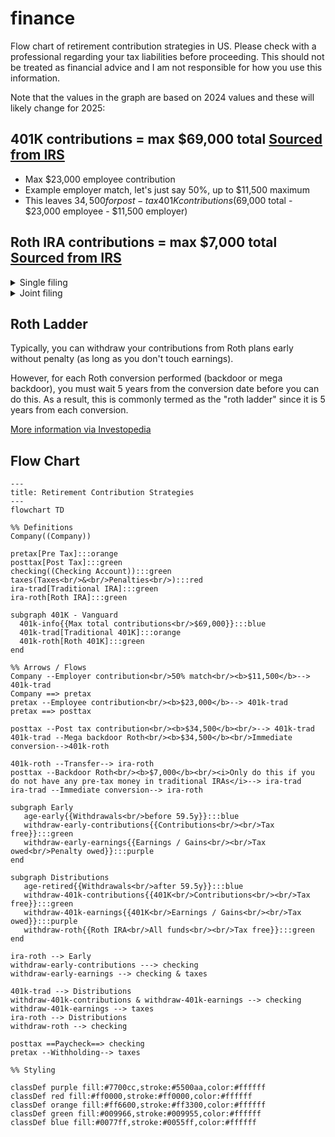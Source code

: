 # finance
Flow chart of retirement contribution strategies in US.
Please check with a professional regarding your tax liabilities before proceeding. This should not be treated as financial advice and I am not responsible for how you use this information.

Note that the values in the graph are based on 2024 values and these will likely change for 2025:

## 401K contributions = max $69,000 total [Sourced from IRS](https://www.irs.gov/retirement-plans/plan-participant-employee/retirement-topics-401k-and-profit-sharing-plan-contribution-limits)
   - Max $23,000 employee contribution
   - Example employer match, let's just say 50%, up to $11,500 maximum
   - This leaves $34,500 for post-tax 401K contributions ($69,000 total - $23,000 employee - $11,500 employer)

## Roth IRA contributions = max $7,000 total [Sourced from IRS](https://www.irs.gov/retirement-plans/plan-participant-employee/retirement-topics-ira-contribution-limits#:~:text=Note%3A%20For%20other%20retirement%20plans,taxable%20compensation%20for%20the%20year)
<details>
   <summary>Single filing</summary>
   
| Filing Status   | AGI Range                    | Contribution Status                              |
|-----------------|------------------------------|--------------------------------------------------|
| Single          | < $146,000                   | Direct contributions allowed up to limit         |
| Single          | >= $146,000 and < $161,000   | Reduced amount                                   |
| Single          | >= $161,000                  | No direct contributions, so do the backdoor Roth |
</details>
<details>
   <summary>Joint filing</summary>
   
| Filing Status   | AGI Range                    | Contribution Status                              |
|-----------------|------------------------------|--------------------------------------------------|
| Joint           | < $228,000                   | Direct contributions allowed up to limit         |
| Joint           | >= $228,000 and < $240,000   | Reduced amount                                   |
| Joint           | >= $240,000                  | No direct contributions, so do the backdoor Roth |
</details>

## Roth Ladder
Typically, you can withdraw your contributions from Roth plans early without penalty (as long as you don't touch earnings).

However, for each Roth conversion performed (backdoor or mega backdoor), you must wait 5 years from the conversion date before you can do this. As a result, this is commonly termed as the "roth ladder" since it is 5 years from each conversion.

[More information via Investopedia](https://www.investopedia.com/how-roth-conversion-ladder-works-5214808)

## Flow Chart
```mermaid
---
title: Retirement Contribution Strategies
---
flowchart TD

%% Definitions
Company((Company))

pretax[Pre Tax]:::orange
posttax[Post Tax]:::green
checking((Checking Account)):::green
taxes(Taxes<br/>&<br/>Penalties<br/>):::red
ira-trad[Traditional IRA]:::green
ira-roth[Roth IRA]:::green

subgraph 401K - Vanguard
  401k-info{{Max total contributions<br/>$69,000}}:::blue
  401k-trad[Traditional 401K]:::orange
  401k-roth[Roth 401K]:::green
end

%% Arrows / Flows
Company --Employer contribution<br/>50% match<br/><b>$11,500</b>--> 401k-trad
Company ==> pretax
pretax --Employee contribution<br/><b>$23,000</b>--> 401k-trad
pretax ==> posttax

posttax --Post tax contribution<br/><b>$34,500</b><br/>--> 401k-trad
401k-trad --Mega backdoor Roth<br/><b>$34,500</b><br/>Immediate conversion-->401k-roth

401k-roth --Transfer--> ira-roth
posttax --Backdoor Roth<br/><b>$7,000</b><br/><i>Only do this if you do not have any pre-tax money in traditional IRAs</i>--> ira-trad 
ira-trad --Immediate conversion--> ira-roth

subgraph Early
   age-early{{Withdrawals<br/>before 59.5y}}:::blue
   withdraw-early-contributions{{Contributions<br/><br/>Tax free}}:::green
   withdraw-early-earnings{{Earnings / Gains<br/><br/>Tax owed<br/>Penalty owed}}:::purple
end

subgraph Distributions
   age-retired{{Withdrawals<br/>after 59.5y}}:::blue
   withdraw-401k-contributions{{401K<br/>Contributions<br/><br/>Tax free}}:::green
   withdraw-401k-earnings{{401K<br/>Earnings / Gains<br/><br/>Tax owed}}:::purple
   withdraw-roth{{Roth IRA<br/>All funds<br/><br/>Tax free}}:::green
end

ira-roth --> Early
withdraw-early-contributions ---> checking
withdraw-early-earnings --> checking & taxes

401k-trad --> Distributions
withdraw-401k-contributions & withdraw-401k-earnings --> checking
withdraw-401k-earnings --> taxes
ira-roth --> Distributions
withdraw-roth --> checking

posttax ==Paycheck==> checking
pretax --Withholding--> taxes

%% Styling

classDef purple fill:#7700cc,stroke:#5500aa,color:#ffffff
classDef red fill:#ff0000,stroke:#ff0000,color:#ffffff
classDef orange fill:#ff6600,stroke:#ff3300,color:#ffffff
classDef green fill:#009966,stroke:#009955,color:#ffffff
classDef blue fill:#0077ff,stroke:#0055ff,color:#ffffff
```
